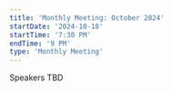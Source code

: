 ```yaml
---
title: 'Monthly Meeting: October 2024'
startDate: '2024-10-18'
startTime: '7:30 PM'
endTime: '9 PM'
type: 'Monthly Meeting'
---
```


Speakers TBD
